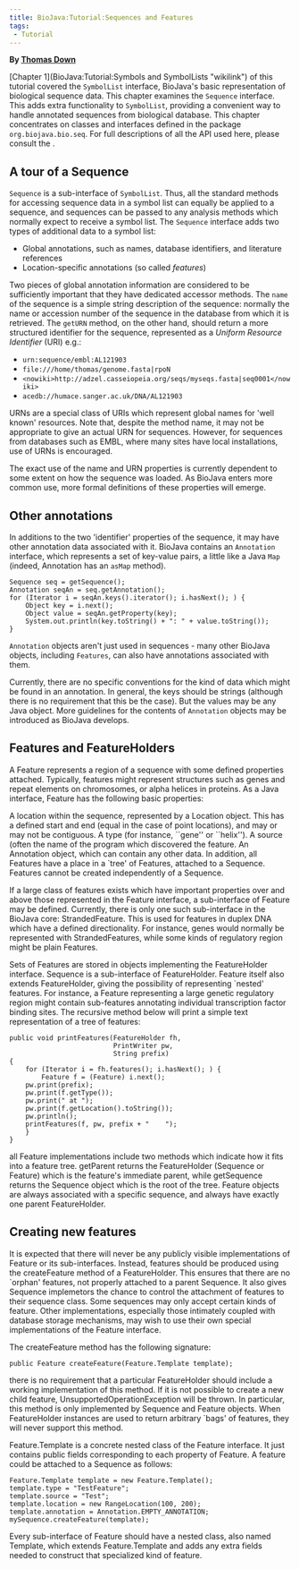 ```yaml
---
title: BioJava:Tutorial:Sequences and Features
tags:
 - Tutorial
---
```


**By [Thomas Down](mailto:td2@sanger.ac.uk)**

[Chapter 1](BioJava:Tutorial:Symbols and SymbolLists "wikilink") of this
tutorial covered the `SymbolList` interface, BioJava's basic
representation of biological sequence data. This chapter examines the
`Sequence` interface. This adds extra functionality to `SymbolList`,
providing a convenient way to handle annotated sequences from biological
database. This chapter concentrates on classes and interfaces defined in
the package `org.biojava.bio.seq`. For full descriptions of all the API
used here, please consult the .

A tour of a Sequence
--------------------

`Sequence` is a sub-interface of `SymbolList`. Thus, all the standard
methods for accessing sequence data in a symbol list can equally be
applied to a sequence, and sequences can be passed to any analysis
methods which normally expect to receive a symbol list. The `Sequence`
interface adds two types of additional data to a symbol list:

-   Global annotations, such as names, database identifiers, and
    literature references
-   Location-specific annotations (so called *features*)

Two pieces of global annotation information are considered to be
sufficiently important that they have dedicated accessor methods. The
`name` of the sequence is a simple string description of the sequence:
normally the name or accession number of the sequence in the database
from which it is retrieved. The `getURN` method, on the other hand,
should return a more structured identifier for the sequence, represented
as a *Uniform Resource Identifier* (URI) e.g.:

-   `urn:sequence/embl:AL121903`
-   `file:///home/thomas/genome.fasta|rpoN`
-   `<nowiki>http://adzel.casseiopeia.org/seqs/myseqs.fasta|seq0001</nowiki>`
-   `acedb://humace.sanger.ac.uk/DNA/AL121903`

URNs are a special class of URIs which represent global names for 'well
known' resources. Note that, despite the method name, it may not be
appropriate to give an actual URN for sequences. However, for sequences
from databases such as EMBL, where many sites have local installations,
use of URNs is encouraged.

The exact use of the name and URN properties is currently dependent to
some extent on how the sequence was loaded. As BioJava enters more
common use, more formal definitions of these properties will emerge.

Other annotations
-----------------

In additions to the two 'identifier' properties of the sequence, it may
have other annotation data associated with it. BioJava contains an
`Annotation` interface, which represents a set of key-value pairs, a
little like a Java `Map` (indeed, Annotation has an `asMap` method).

    Sequence seq = getSequence();
    Annotation seqAn = seq.getAnnotation();
    for (Iterator i = seqAn.keys().iterator(); i.hasNext(); ) {
        Object key = i.next();
        Object value = seqAn.getProperty(key);
        System.out.println(key.toString() + ": " + value.toString());
    }

`Annotation` objects aren't just used in sequences - many other BioJava
objects, including `Features`, can also have annotations associated with
them.

Currently, there are no specific conventions for the kind of data which
might be found in an annotation. In general, the keys should be strings
(although there is no requirement that this be the case). But the values
may be any Java object. More guidelines for the contents of `Annotation`
objects may be introduced as BioJava develops.

Features and FeatureHolders
---------------------------

A Feature represents a region of a sequence with some defined properties
attached. Typically, features might represent structures such as genes
and repeat elements on chromosomes, or alpha helices in proteins. As a
Java interface, Feature has the following basic properties:

A location within the sequence, represented by a Location object. This
has a defined start and end (equal in the case of point locations), and
may or may not be contiguous. A type (for instance, \`\`gene'' or
\`\`helix''). A source (often the name of the program which discovered
the feature. An Annotation object, which can contain any other data. In
addition, all Features have a place in a \`tree' of Features, attached
to a Sequence. Features cannot be created independently of a Sequence.

If a large class of features exists which have important properties over
and above those represented in the Feature interface, a sub-interface of
Feature may be defined. Currently, there is only one such sub-interface
in the BioJava core: StrandedFeature. This is used for features in
duplex DNA which have a defined directionality. For instance, genes
would normally be represented with StrandedFeatures, while some kinds of
regulatory region might be plain Features.

Sets of Features are stored in objects implementing the FeatureHolder
interface. Sequence is a sub-interface of FeatureHolder. Feature itself
also extends FeatureHolder, giving the possibility of representing
\`nested' features. For instance, a Feature representing a large genetic
regulatory region might contain sub-features annotating individual
transcription factor binding sites. The recursive method below will
print a simple text representation of a tree of features:

    public void printFeatures(FeatureHolder fh, 
                              PrintWriter pw,
                              String prefix)
    {
        for (Iterator i = fh.features(); i.hasNext(); ) {
            Feature f = (Feature) i.next();
        pw.print(prefix);
        pw.print(f.getType());
        pw.print(" at ");
        pw.print(f.getLocation().toString());
        pw.println();
        printFeatures(f, pw, prefix + "    ");
        }
    }

all Feature implementations include two methods which indicate how it
fits into a feature tree. getParent returns the FeatureHolder (Sequence
or Feature) which is the feature's immediate parent, while getSequence
returns the Sequence object which is the root of the tree. Feature
objects are always associated with a specific sequence, and always have
exactly one parent FeatureHolder.

Creating new features
---------------------

It is expected that there will never be any publicly visible
implementations of Feature or its sub-interfaces. Instead, features
should be produced using the createFeature method of a FeatureHolder.
This ensures that there are no \`orphan' features, not properly attached
to a parent Sequence. It also gives Sequence implemetors the chance to
control the attachment of features to their sequence class. Some
sequences may only accept certain kinds of feature. Other
implementations, especially those intimately coupled with database
storage mechanisms, may wish to use their own special implementations of
the Feature interface.

The createFeature method has the following signature:

    public Feature createFeature(Feature.Template template);

there is no requirement that a particular FeatureHolder should include a
working implementation of this method. If it is not possible to create a
new child feature, UnsupportedOperationException will be thrown. In
particular, this method is only implemented by Sequence and Feature
objects. When FeatureHolder instances are used to return arbitrary
\`bags' of features, they will never support this method.

Feature.Template is a concrete nested class of the Feature interface. It
just contains public fields corresponding to each property of Feature. A
feature could be attached to a Sequence as follows:

    Feature.Template template = new Feature.Template();
    template.type = "TestFeature";
    template.source = "Test";
    template.location = new RangeLocation(100, 200);
    template.annotation = Annotation.EMPTY_ANNOTATION;
    mySequence.createFeature(template);

Every sub-interface of Feature should have a nested class, also named
Template, which extends Feature.Template and adds any extra fields
needed to construct that specialized kind of feature.

